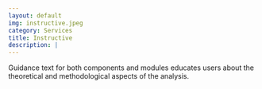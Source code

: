```yaml
---
layout: default
img: instructive.jpeg
category: Services
title: Instructive
description: |
---
```

Guidance text for both components and modules educates users about the theoretical and methodological aspects of the analysis.
